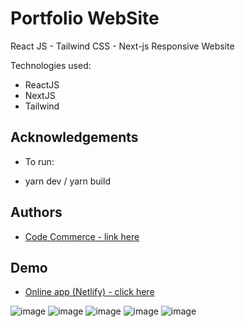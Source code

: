 
# Portfolio WebSite 
React JS - Tailwind CSS - Next-js 
 Responsive Website 



Technologies used:

- ReactJS 
- NextJS
- Tailwind









## Acknowledgements


- To run:

- yarn dev / yarn build  



 


## Authors

- [ Code Commerce - link here ](https://www.youtube.com/watch?v=CMx51wpd7g4&t=166s)
 





## Demo

- [Online app (Netlify) - click here](https://bucolic-hotteok-afb3b8.netlify.app/)

![image](https://user-images.githubusercontent.com/63982700/208564557-923cb8cc-82ba-42df-93c3-f83c5111cbbc.png)
![image](https://user-images.githubusercontent.com/63982700/208564584-64cb80e6-c7fb-4347-b73d-97a53d37d568.png)
![image](https://user-images.githubusercontent.com/63982700/208564599-b304da9b-ebf0-4097-be06-f840fd630ea3.png)
![image](https://user-images.githubusercontent.com/63982700/208564616-6e506629-81ee-4e92-8688-f146e3247c40.png)
![image](https://user-images.githubusercontent.com/63982700/208564636-bc8cbff8-9d33-479a-8302-b4c2194ee75a.png)
